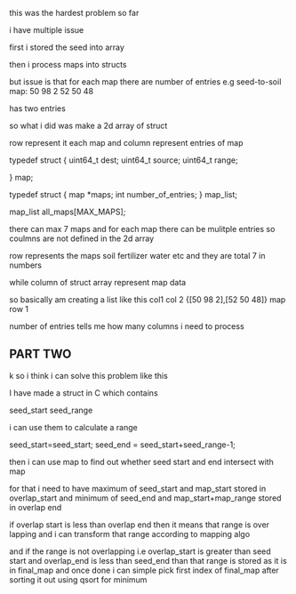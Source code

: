 this was the hardest problem so far

i have multiple issue 

first i stored the seed into array

then i process maps into structs

but issue is that for each map there are number of entries e.g
seed-to-soil map:
50 98 2
52 50 48

has two entries 

so what i did was make a 2d array of struct 

row represent it each map and column represent entries of map


typedef struct
{
    uint64_t dest;
    uint64_t source;
    uint64_t range;

} map;

typedef struct
{
    map *maps;
    int number_of_entries;
} map_list;


map_list all_maps[MAX_MAPS];

there can max 7 maps and for each map there can be mulitple entries so coulmns are not defined in the 2d array


row represents the maps soil fertilizer water etc and they are total 7 in numbers

while column of struct array represent map data 


so basically am creating a list like this
   col1      col 2
{[50 98 2],[52 50 48]} map row 1


number of entries tells me how many columns i need to process 


## PART TWO

k so i think i can solve this problem like this

I have made a struct in C which contains 

seed_start
seed_range

i can use them to calculate a range 

seed_start=seed_start;
seed_end = seed_start+seed_range-1;

then i can use map to find out whether seed start and end intersect with map 

for that i need to have maximum of seed_start and map_start
stored in overlap_start
and minimum of seed_end and map_start+map_range
stored in overlap end

if overlap start is less than overlap end then it means that range is over lapping
and i can transform that range according to mapping algo

and if the range is not overlapping i.e overlap_start is greater than seed start and overlap_end is less than seed_end than that range is stored as it is in final_map and once done i can simple pick first index of final_map after sorting it out using qsort for minimum
